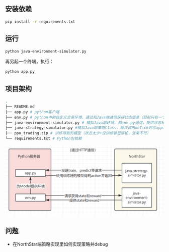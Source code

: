 ## 安装依赖

```bash
pip install -r requirements.txt
```

## 运行

```bash
python java-environment-simulator.py
```
再另起一个终端，执行：
```bash
python app.py
```

## 项目架构

```bash
.
├── README.md
├── app.py # python客户端
├── env.py # python中的自定义交易环境，通过和Java端通信获得状态信息（目前只有一个价格，还未加入指标等）和奖励信息
├── java-environment-simulator.py # 模拟Java端环境，和env.py通信，提供状态和奖励信息
├── java-strategy-simulator.py #模拟Java端策略Class，每次调用onTick时与app.py通信，获得action
├── ppo_trading.zip # 训练得到的模型（状态太少+没训练够足够轮，效果不行）
└── requirements.txt # Python包依赖
```

![Alt text](image-1.png)

## 问题

- 在NorthStar端策略实现里如何实现策略并debug